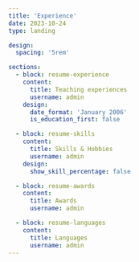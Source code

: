 ```yaml
---
title: 'Experience'
date: 2023-10-24
type: landing

design:
  spacing: '5rem'

sections:
  - block: resume-experience
    content:
      title: Teaching experiences
      username: admin
    design:
      date_format: 'January 2006'
      is_education_first: false

  - block: resume-skills
    content:
      title: Skills & Hobbies
      username: admin
    design:
      show_skill_percentage: false

  - block: resume-awards
    content:
      title: Awards
      username: admin

  - block: resume-languages
    content:
      title: Languages
      username: admin
---
```



 
  
